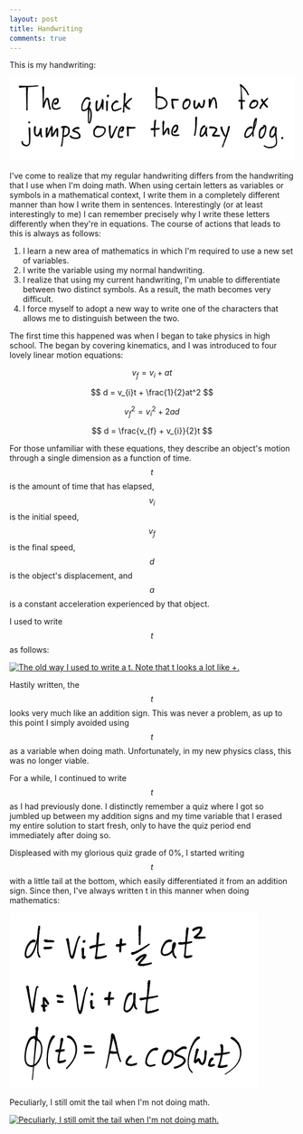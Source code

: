 ```yaml
---
layout: post
title: Handwriting
comments: true
---
```


This is my handwriting:

[![My handwriting](/assets/handwriting/handwriting.png)](/assets/handwriting/handwriting.png)

I've come to realize that my regular handwriting differs from the handwriting
that I use when I'm doing math. When using certain letters as variables or
symbols in a mathematical context, I write them in a completely different manner
than how I write them in sentences. Interestingly (or at least interestingly to
me) I can remember precisely why I write these letters differently when they're in
equations. The course of actions that leads to this is always as follows:

1. I learn a new area of mathematics in which I'm required to use a new set of
variables.
2. I write the variable using my normal handwriting.
3. I realize that using my current handwriting, I'm unable to differentiate
between two distinct symbols. As a result, the math becomes very difficult.
4. I force myself to adopt a new way to write one of the characters that allows
me to distinguish between the two.

The first time this happened was when I began to take physics in high
school. The began by covering kinematics, and I was
introduced to four lovely linear motion equations:

$$ v_{f} = v_{i} + at $$

$$ d = v_{i}t + \frac{1}{2}at^2 $$

$$ v_{f}^2 = v_{i}^2 + 2ad $$

$$ d = \frac{v_{f} + v_{i}}{2}t $$

For those unfamiliar with these equations, they describe an object's motion
through a single dimension as a function of time.  $$ t $$ is the amount of time
that has elapsed, $$ v_{i} $$ is the initial speed, $$ v_{f} $$ is the final
speed, $$ d $$ is the object's displacement, and $$ a $$ is a constant
acceleration experienced by that object.

I used to write $$ t $$ as follows:

[![The old way I used to write a t. Note that t looks a lot like
+.](/assets/handwriting/old-t.png)](/assets/handwriting/old-t.png)


Hastily written, the $$ t $$ looks very much like an addition sign. This was never a
problem, as up to this point I simply avoided using $$ t $$ as a variable when doing
math. Unfortunately, in my new physics class, this was no longer viable.

For a while, I continued to write $$ t $$ as I had previously done. I distinctly
remember a quiz where I got so jumbled up between my addition signs and my time
variable that I erased my entire solution to start fresh, only to have the quiz
period end immediately after doing so.

Displeased with my glorious quiz grade of 0%, I started writing $$ t $$ with a
little tail at the bottom, which easily differentiated it from an addition sign.
Since then, I've always written t in this manner when doing mathematics:


[![My new way of writing t.](/assets/handwriting/new-t.png)](/assets/handwriting/new-t.png)

Peculiarly, I still omit the tail when I'm not doing math.

[![Peculiarly, I still omit the tail when I'm not doing
math.](/assets/handwriting/new-t-wat.png)](/assets/handwriting/new-t-wat.png)
